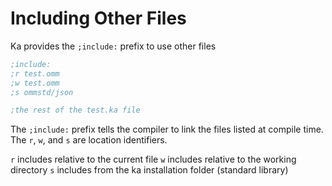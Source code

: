 # Including Other Files

Ka provides the `;include:` prefix to use other files

```clojure
;include:
;r test.omm
;w test.omm
;s ommstd/json

;the rest of the test.ka file
```

The `;include:` prefix tells the compiler to link the files listed at compile time. The `r`, `w`, and `s` are location identifiers.

`r` includes relative to the current file
`w` includes relative to the working directory
`s` includes from the ka installation folder (standard library)